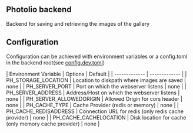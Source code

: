 ## Photolio backend

Backend for saving and retrieving the images of the gallery

## Configuration

Configuration can be achieved with environment variables or a config.toml in the backend root(see [config.dev.toml](config.dev.toml))

| Environment Variable  | Options | Default |
| ------------- | ------------- |
| PH_STORAGE_LOCATION | Location to diskpath where images are saved  | none |
| PH_SERVER_PORT | Port on which the webserver listens  | none |
| PH_SERVER_ADDRESS | Address/Host on which the webserver listens  | none |
| PH_SERVER_ALLOWEDORIGIN | Allowed Origin for cors header  | none |
| PH_CACHE_TYPE | Cache Provider (redis or memory)  | none |
| PH_CACHE_REDISADDRESS | Connection URL for redis (only redis cache provider)  | none |
| PH_CACHE_CACHELOCATION | Disk location for cache (only memory cache provider)  | none |